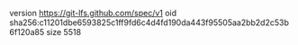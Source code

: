 version https://git-lfs.github.com/spec/v1
oid sha256:c11201dbe6593825c1ff9fd6c4d4fd190da443f95505aa2bb2d2c53b6f120a85
size 5518
